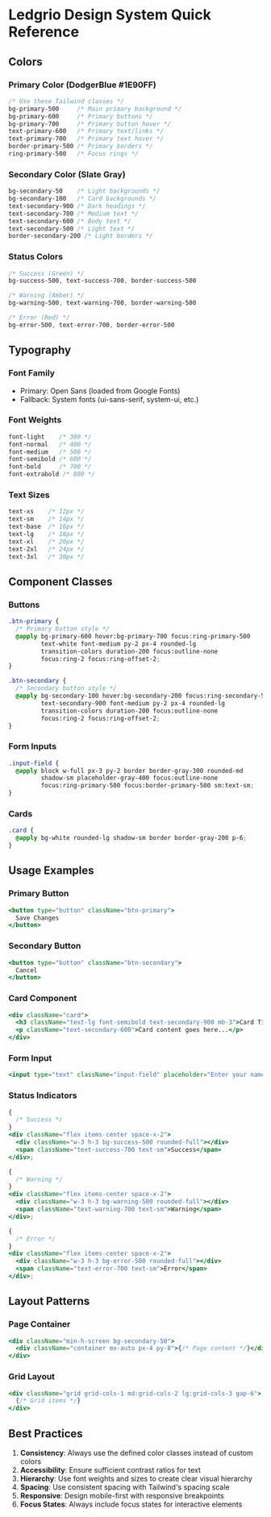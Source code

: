 # Ledgrio Design System Quick Reference

## Colors

### Primary Color (DodgerBlue #1E90FF)

```css
/* Use these Tailwind classes */
bg-primary-500     /* Main primary background */
bg-primary-600     /* Primary buttons */
bg-primary-700     /* Primary button hover */
text-primary-600   /* Primary text/links */
text-primary-700   /* Primary text hover */
border-primary-500 /* Primary borders */
ring-primary-500   /* Focus rings */
```

### Secondary Color (Slate Gray)

```css
bg-secondary-50    /* Light backgrounds */
bg-secondary-100   /* Card backgrounds */
text-secondary-900 /* Dark headings */
text-secondary-700 /* Medium text */
text-secondary-600 /* Body text */
text-secondary-500 /* Light text */
border-secondary-200 /* Light borders */
```

### Status Colors

```css
/* Success (Green) */
bg-success-500, text-success-700, border-success-500

/* Warning (Amber) */
bg-warning-500, text-warning-700, border-warning-500

/* Error (Red) */
bg-error-500, text-error-700, border-error-500
```

## Typography

### Font Family

- Primary: Open Sans (loaded from Google Fonts)
- Fallback: System fonts (ui-sans-serif, system-ui, etc.)

### Font Weights

```css
font-light    /* 300 */
font-normal   /* 400 */
font-medium   /* 500 */
font-semibold /* 600 */
font-bold     /* 700 */
font-extrabold /* 800 */
```

### Text Sizes

```css
text-xs    /* 12px */
text-sm    /* 14px */
text-base  /* 16px */
text-lg    /* 18px */
text-xl    /* 20px */
text-2xl   /* 24px */
text-3xl   /* 30px */
```

## Component Classes

### Buttons

```css
.btn-primary {
  /* Primary button style */
  @apply bg-primary-600 hover:bg-primary-700 focus:ring-primary-500 
         text-white font-medium py-2 px-4 rounded-lg 
         transition-colors duration-200 focus:outline-none 
         focus:ring-2 focus:ring-offset-2;
}

.btn-secondary {
  /* Secondary button style */
  @apply bg-secondary-100 hover:bg-secondary-200 focus:ring-secondary-500 
         text-secondary-900 font-medium py-2 px-4 rounded-lg 
         transition-colors duration-200 focus:outline-none 
         focus:ring-2 focus:ring-offset-2;
}
```

### Form Inputs

```css
.input-field {
  @apply block w-full px-3 py-2 border border-gray-300 rounded-md 
         shadow-sm placeholder-gray-400 focus:outline-none 
         focus:ring-primary-500 focus:border-primary-500 sm:text-sm;
}
```

### Cards

```css
.card {
  @apply bg-white rounded-lg shadow-sm border border-gray-200 p-6;
}
```

## Usage Examples

### Primary Button

```jsx
<button type="button" className="btn-primary">
  Save Changes
</button>
```

### Secondary Button

```jsx
<button type="button" className="btn-secondary">
  Cancel
</button>
```

### Card Component

```jsx
<div className="card">
  <h3 className="text-lg font-semibold text-secondary-900 mb-3">Card Title</h3>
  <p className="text-secondary-600">Card content goes here...</p>
</div>
```

### Form Input

```jsx
<input type="text" className="input-field" placeholder="Enter your name" />
```

### Status Indicators

```jsx
{
  /* Success */
}
<div className="flex items-center space-x-2">
  <div className="w-3 h-3 bg-success-500 rounded-full"></div>
  <span className="text-success-700 text-sm">Success</span>
</div>;

{
  /* Warning */
}
<div className="flex items-center space-x-2">
  <div className="w-3 h-3 bg-warning-500 rounded-full"></div>
  <span className="text-warning-700 text-sm">Warning</span>
</div>;

{
  /* Error */
}
<div className="flex items-center space-x-2">
  <div className="w-3 h-3 bg-error-500 rounded-full"></div>
  <span className="text-error-700 text-sm">Error</span>
</div>;
```

## Layout Patterns

### Page Container

```jsx
<div className="min-h-screen bg-secondary-50">
  <div className="container mx-auto px-4 py-8">{/* Page content */}</div>
</div>
```

### Grid Layout

```jsx
<div className="grid grid-cols-1 md:grid-cols-2 lg:grid-cols-3 gap-6">
  {/* Grid items */}
</div>
```

## Best Practices

1. **Consistency**: Always use the defined color classes instead of custom colors
2. **Accessibility**: Ensure sufficient contrast ratios for text
3. **Hierarchy**: Use font weights and sizes to create clear visual hierarchy
4. **Spacing**: Use consistent spacing with Tailwind's spacing scale
5. **Responsive**: Design mobile-first with responsive breakpoints
6. **Focus States**: Always include focus states for interactive elements
